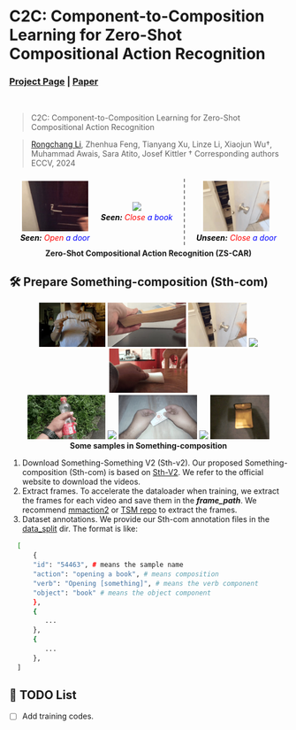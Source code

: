 # C2C: Component-to-Composition Learning for Zero-Shot Compositional Action Recognition
### [Project Page](xxx) | [Paper](xxx)
<br/>

> C2C: Component-to-Composition Learning for Zero-Shot Compositional Action Recognition

> [Rongchang Li](https://rongchangli.github.io/), Zhenhua Feng, Tianyang Xu, Linze Li, Xiaojun Wu†, Muhammad Awais, Sara Atito, Josef Kittler
> † Corresponding authors                    
> ECCV, 2024
                                                                 
[//]: # (&#40;For displaying sample GIFs&#41;)
<div align="center" style="display: flex; justify-content: center; align-items: center;">
  <div style="text-align: center; margin: 10px;">
    <img src="samples/open_door.gif" width="120" />
    <br />
    <i>
      <strong style="color: black;">Seen:</strong> 
      <span style="color: red;">Open</span> 
      <span style="color: blue;">a door</span>
    </i>
  </div>
  <div style="text-align: center; margin: 10px;">
    <img src="samples/close_book.gif" width="120" />
    <br />
    <i>
      <strong style="color: black;">Seen:</strong> 
      <span style="color: red;">Close</span> 
      <span style="color: blue;">a book</span>
    </i>
  </div>
  <div style="height: 120px; width: 1px; border-left: 2px dashed gray; margin: 0 10px;"></div>
  <div style="text-align: center; margin: 10px;">
    <img src="samples/close_door.gif" width="120" />
    <br />
    <i>
      <strong style="color: black;">Unseen:</strong> 
      <span style="color: red;">Close</span> 
      <span style="color: blue;">a door</span>
    </i>
  </div>
</div>
<div align="center" style="margin-top: 1px;">
  <strong>Zero-Shot Compositional Action Recognition (ZS-CAR)</strong>
</div>


## 🛠️ Prepare Something-composition (Sth-com)
<p align="middle" style="margin-bottom: 0.5px;">
  <img src="samples/bend_spoon.gif" height="80" /> 
  <img src="samples/bend_book.gif" height="80" /> 
  <img src="samples/close_door.gif" height="80" /> 
  <img src="samples/close_book.gif" height="80" />
  <img src="samples/twist_obj.gif" height="80" /> 
</p>
<p align="middle" style="margin-bottom: 0.5px;margin-top: 0.5px;">
  <img src="samples/squeeze_bottle.gif" height="80" />
  <img src="samples/squeeze_pillow.gif" height="80" /> 
  <img src="samples/tear_card.gif" height="80" /> 
  <img src="samples/tear_leaf.gif" height="80" />
  <img src="samples/open_wallet.gif" height="80" />
</p>
<p align="center" style="margin-top: 0.5px;">
  <strong>Some samples in Something-composition</strong>
</p>

1. Download Something-Something V2 (Sth-v2). Our proposed Something-composition (Sth-com) is based on [Sth-V2](https://developer.qualcomm.com/software/ai-datasets/something-something).
We refer to the official website to download the videos.
2. Extract frames. To accelerate the dataloader when training, we extract the frames for each video and save them in the _**frame_path**_. We recommend [mmaction2](https://github.com/open-mmlab/mmaction2) or [TSM repo](https://github.com/mit-han-lab/temporal-shift-module/blob/master/tools/vid2img_sthv2.py) to extract the frames.
3. Dataset annotations. We provide our Sth-com annotation files in the [data_split](data_split/generalized) dir. The format is like:
  ```bash
    [
        {
        "id": "54463", # means the sample name
        "action": "opening a book", # means composition
        "verb": "Opening [something]", # means the verb component
        "object": "book" # means the object component
        },
        {
           ...
        },
        {
           ...
        },
    ]
  ```

## 📝 TODO List
- [ ] Add training codes.
